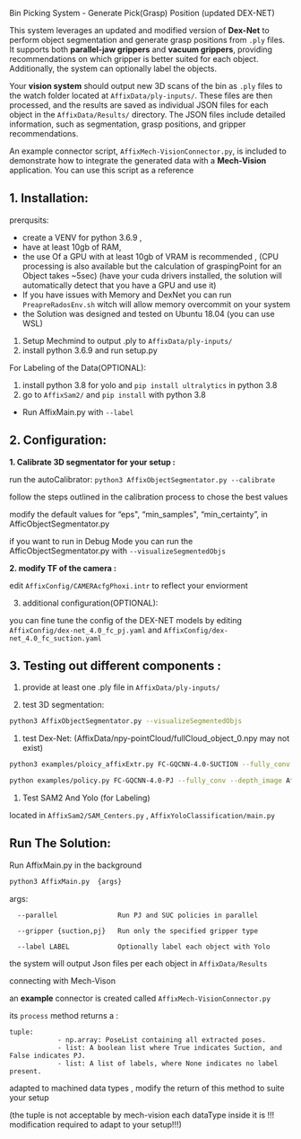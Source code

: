 Bin Picking System - Generate Pick(Grasp) Position   (updated DEX-NET)

This system leverages an updated and modified version of **Dex-Net** to perform object segmentation and generate grasp positions from `.ply` files. It supports both **parallel-jaw grippers** and **vacuum grippers**, providing recommendations on which gripper is better suited for each object. Additionally, the system can optionally label the objects.

Your **vision system** should output new 3D scans of the bin as `.ply` files to the watch folder located at `AffixData/ply-inputs/`. These files are then processed, and the results are saved as individual JSON files for each object in the `AffixData/Results/` directory. The JSON files include detailed information, such as segmentation, grasp positions, and gripper recommendations.

An example connector script, `AffixMech-VisionConnector.py`, is included to demonstrate how to integrate the generated data with a **Mech-Vision** application. You can use this script as a reference



## 1. Installation:


prerqusits: 

- create a VENV for python 3.6.9 ,
- have at least 10gb of RAM,
- the use Of a GPU with at least 10gb of VRAM is recommended  , (CPU processing is also available but the calculation of graspingPoint for an Object takes ~5sec)  (have your cuda drivers installed, the solution will automatically detect that you have a GPU and use it)
- If you have issues with Memory and DexNet you can run `PreapreRadosEnv.sh`  witch will allow memory overcommit on your system
- the Solution was designed and tested on Ubuntu 18.04  (you can use WSL)

1. Setup Mechmind to output  .ply to `AffixData/ply-inputs/` 
2. install python 3.6.9  and run setup.py

For Labeling of the Data(OPTIONAL):

1. install python 3.8 for yolo and `pip install ultralytics`  in python 3.8 
2.  go to `AffixSam2/` and `pip install`  with python 3.8
- Run AffixMain.py with `--label`

## 2. Configuration:

**1. Calibrate 3D segmentator for your setup :**

 run  the autoCalibrator: `python3 AffixObjectSegmentator.py --calibrate` 

follow the steps outlined in the calibration process to chose the best values

modify the default values for “eps",  “min_samples", “min_certainty”, in AfficObjectSegmentator.py

if you want to run in Debug Mode you can run the AfficObjectSegmentator.py with  `--visualizeSegmentedObjs`  

**2. modify TF of the camera :**

edit `AffixConfig/CAMERAcfgPhoxi.intr`  to reflect your enviorment

 

3. additional configuration(OPTIONAL):

you can fine tune  the config of the DEX-NET models  by editing `AffixConfig/dex-net_4.0_fc_pj.yaml`  and `AffixConfig/dex-net_4.0_fc_suction.yaml`

## 3. Testing out different components :

1. provide at least one .ply file in `AffixData/ply-inputs/`

1. test 3D segmentation:

```bash
python3 AffixObjectSegmentator.py --visualizeSegmentedObjs
```

1. test Dex-Net:    (AffixData/npy-pointCloud/fullCloud_object_0.npy may not exist)

```bash
python3 examples/ploicy_affixExtr.py FC-GQCNN-4.0-SUCTION --fully_conv --depth_image AffixData/npy-pointCloud/fullCloud_object_0.npy --segmask AffixData/npy-pointCloud/fullCloud_object_0_mask.png --config_filename cfg/examples/replication/dex-net_4.0_fc_suction.yaml --camera_intr data/calib/phoxi/phoxi.intr
```

```bash
python examples/policy.py FC-GQCNN-4.0-PJ --fully_conv --depth_image AffixData/npy-pointCloud/fullCloud_object_0.npy --segmask AffixData/npy-pointCloud/fullCloud_object_0_mask.png --config_filename cfg/examples/replication/dex-net_4.0_fc_pj.yaml --camera_intr data/calib/phoxi/phoxi.intr
```

1. Test  SAM2 And Yolo (for Labeling)

located in `AffixSam2/SAM_Centers.py` ,  `AffixYoloClassification/main.py`

## Run The Solution:

Run AffixMain.py in the background

```bash
python3 AffixMain.py  {args}
```

args:

```
  --parallel               Run PJ and SUC policies in parallel
  
  --gripper {suction,pj}   Run only the specified gripper type
  
  --label LABEL            Optionally label each object with Yolo

```

the system will output Json files per each object in `AffixData/Results`

connecting with Mech-Vison

an **example** connector is created called `AffixMech-VisionConnector.py`

its `process` method returns a :

```
tuple:
            - np.array: PoseList containing all extracted poses.
            - list: A boolean list where True indicates Suction, and False indicates PJ.
            - list: A list of labels, where None indicates no label present.
```

adapted to machined data types , modify the return of this method to suite your setup

(the tuple is not acceptable by mech-vision each dataType inside it is !!! modification required to adapt to your setup!!!)
